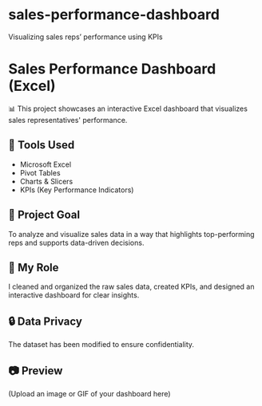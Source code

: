 # sales-performance-dashboard
Visualizing sales reps’ performance using KPIs
# Sales Performance Dashboard (Excel)

📊 This project showcases an interactive Excel dashboard that visualizes sales representatives' performance.

## 🔧 Tools Used
- Microsoft Excel
- Pivot Tables
- Charts & Slicers
- KPIs (Key Performance Indicators)

## 🎯 Project Goal
To analyze and visualize sales data in a way that highlights top-performing reps and supports data-driven decisions.

## 🧩 My Role
I cleaned and organized the raw sales data, created KPIs, and designed an interactive dashboard for clear insights.

## 🔒 Data Privacy
The dataset has been modified to ensure confidentiality.

## 📷 Preview
(Upload an image or GIF of your dashboard here)
